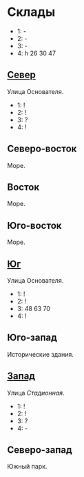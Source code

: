 # Склады

* 1:    -
* 2:    -
* 3:    -
* 4:    h   26  30  47

## [Север](./520140.md)

Улица Основателя.

* 1:    !
* 2:    !
* 3:    ?
* 4:    !

## Северо-восток

Море.

## Восток

Море.

## Юго-восток

Море.

## [Юг](./520150.md)

Улица Основателя.

* 1:    !
* 2:    !
* 3:    48  63  70
* 4:    !

## Юго-запад

Исторические здания.

## [Запад](./510145.md)

Улица *Стадионная*.

* 1:    !
* 2:    !
* 3:    ?
* 4:    -

## Северо-запад

Южный парк.
